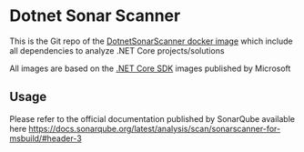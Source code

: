# Dotnet Sonar Scanner
This is the Git repo of the [DotnetSonarScanner docker image](https://hub.docker.com/r/wildstrategies/dotnetsonarscanner) which include all dependencies to analyze .NET Core projects/solutions

All images are based on the [.NET Core SDK](https://hub.docker.com/_/microsoft-dotnet-core-sdk/) images published by Microsoft

## Usage
Please refer to the official documentation published by SonarQube available here https://docs.sonarqube.org/latest/analysis/scan/sonarscanner-for-msbuild/#header-3
